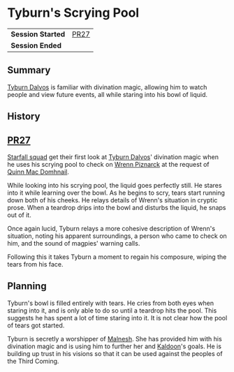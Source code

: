 # Tyburn's Scrying Pool

|||
| --- | --- |
| **Session Started** | [PR27](../sessions/PR27.md) | storyline.2
| **Session Ended** | |

## Summary

[Tyburn Dalvos](../characters/tyburn-dalvos.md) is familiar with divination magic, allowing him to watch people and view future events, all while staring into his bowl of liquid.

## History

## [PR27](../sessions/PR27.md)

[Starfall squad](../organisations/astorrel/squads/starfall-squad.md) get their first look at [Tyburn Dalvos](../characters/tyburn-dalvos.md)' divination magic when he uses his scrying pool to check on [Wrenn Piznarck](../characters/wrenn-piznarck.md) at the request of [Quinn Mac Domhnail](../characters/quinn-mac-domhnail.md).

While looking into his scrying pool, the liquid goes perfectly still. He stares into it while learning over the bowl. As he begins to scry, tears start running down both of his cheeks. He relays details of Wrenn's situation in cryptic prose. When a teardrop drips into the bowl and disturbs the liquid, he snaps out of it.

Once again lucid, Tyburn relays a more cohesive description of Wrenn's situation, noting his apparent surroundings, a person who came to check on him, and the sound of magpies' warning calls.

Following this it takes Tyburn a moment to regain his composure, wiping the tears from his face.

## Planning

Tyburn's bowl is filled entirely with tears. He cries from both eyes when staring into it, and is only able to do so until a teardrop hits the pool. This suggests he has spent a lot of time staring into it. It is not clear how the pool of tears got started.

Tyburn is secretly a worshipper of [Malnesh](../gods/deities/malnesh.md). She has provided him with his divination magic and is using him to further her and [Kaldoon](../gods/deities/kaldoon.md)'s goals. He is building up trust in his visions so that it can be used against the peoples of the Third Coming.
